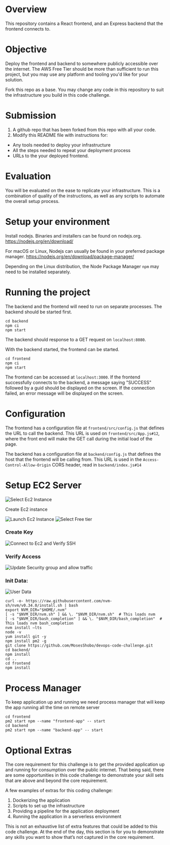 # Overview
This repository contains a React frontend, and an Express backend that the frontend connects to.

# Objective
Deploy the frontend and backend to somewhere publicly accessible over the internet. The AWS Free Tier should be more than sufficient to run this project, but you may use any platform and tooling you'd like for your solution.

Fork this repo as a base. You may change any code in this repository to suit the infrastructure you build in this code challenge.

# Submission
1. A github repo that has been forked from this repo with all your code.
2. Modify this README file with instructions for:
* Any tools needed to deploy your infrastructure
* All the steps needed to repeat your deployment process
* URLs to the your deployed frontend.

# Evaluation
You will be evaluated on the ease to replicate your infrastructure. This is a combination of quality of the instructions, as well as any scripts to automate the overall setup process.

# Setup your environment
Install nodejs. Binaries and installers can be found on nodejs.org.
https://nodejs.org/en/download/

For macOS or Linux, Nodejs can usually be found in your preferred package manager.
https://nodejs.org/en/download/package-manager/

Depending on the Linux distribution, the Node Package Manager `npm` may need to be installed separately.

# Running the project
The backend and the frontend will need to run on separate processes. The backend should be started first.
```
cd backend
npm ci
npm start
```
The backend should response to a GET request on `localhost:8080`.

With the backend started, the frontend can be started.
```
cd frontend
npm ci
npm start
```
The frontend can be accessed at `localhost:3000`. If the frontend successfully connects to the backend, a message saying "SUCCESS" followed by a guid should be displayed on the screen.  If the connection failed, an error message will be displayed on the screen.

# Configuration
The frontend has a configuration file at `frontend/src/config.js` that defines the URL to call the backend. This URL is used on `frontend/src/App.js#12`, where the front end will make the GET call during the initial load of the page.

The backend has a configuration file at `backend/config.js` that defines the host that the frontend will be calling from. This URL is used in the `Access-Control-Allow-Origin` CORS header, read in `backend/index.js#14`

# Setup EC2 Server

![Select Ec2 Instance](https://github.com/MosesShobo/devops-code-challenge/blob/main/doc/Select-Ec2-console.png)

Create Ec2 instance

![Launch Ec2 Instance](https://github.com/MosesShobo/devops-code-challenge/blob/main/doc/Select-Launch-instance.png)
![Select Free tier](https://github.com/MosesShobo/devops-code-challenge/blob/main/doc/select-free-tier.png)

### Create Key
![Connect to Ec2 and Verify SSH](https://github.com/MosesShobo/devops-code-challenge/blob/main/doc/verify-node-via-ssh.png)


### Verify Access

![Update Security group and allow traffic](https://github.com/MosesShobo/devops-code-challenge/blob/main/doc/update-security-group.png)



### Init Data:

![User Data](https://github.com/MosesShobo/devops-code-challenge/blob/main/doc/update-security-group.png)

```shell
curl -o- https://raw.githubusercontent.com/nvm-sh/nvm/v0.34.0/install.sh | bash
export NVM_DIR="$HOME/.nvm"
[ -s "$NVM_DIR/nvm.sh" ] && \. "$NVM_DIR/nvm.sh"  # This loads nvm
[ -s "$NVM_DIR/bash_completion" ] && \. "$NVM_DIR/bash_completion"  # This loads nvm bash_completion
nvm install —lts
node -v
yum install git -y
npm install pm2 -g
git clone https://github.com/MosesShobo/devops-code-challenge.git
cd backend/
npm install
cd ..
cd frontend
npm install

```

# Process Manager

To keep application up and running we need process manager that will keep the app running all the time on remote server

```shell
cd frontend
pm2 start npm --name "frontend-app" -- start
cd backend
pm2 start npm --name "backend-app" -- start
```


# Optional Extras
The core requirement for this challenge is to get the provided application up and running for consumption over the public internet. That being said, there are some opportunities in this code challenge to demonstrate your skill sets that are above and beyond the core requirement.

A few examples of extras for this coding challenge:
1. Dockerizing the application
2. Scripts to set up the infrastructure
3. Providing a pipeline for the application deployment
4. Running the application in a serverless environment

This is not an exhaustive list of extra features that could be added to this code challenge. At the end of the day, this section is for you to demonstrate any skills you want to show that’s not captured in the core requirement.



